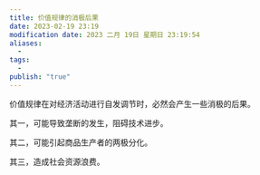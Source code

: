```yaml
---
title: 价值规律的消极后果
date: 2023-02-19 23:19
modification date: 2023 二月 19日 星期日 23:19:54
aliases:
  - 
tags:
  - 
publish: "true"
---
```


价值规律在对经济活动进行自发调节时，必然会产生一些消极的后果。

其一，可能导致垄断的发生，阻碍技术进步。

其二，可能引起商品生产者的两极分化。

其三，造成社会资源浪费。